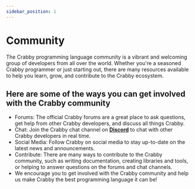 ```yaml
---
sidebar_position: 1
---
```


# Community

The Crabby programming language community is a vibrant and welcoming group of developers from all over the world. Whether you're a seasoned Crabby programmer or just starting out, there are many resources available to help you learn, grow, and contribute to the Crabby ecosystem.

## Here are some of the ways you can get involved with the Crabby community

* Forums: The official Crabby forums are a great place to ask questions, get help from other Crabby developers, and discuss all things Crabby.
* Chat: Join the Crabby chat channel on **[Discord](https://discord.gg/r7zMpfGm)** to chat with other Crabby developers in real time.
* Social Media: Follow Crabby on social media to stay up-to-date on the latest news and announcements.
* Contribute: There are many ways to contribute to the Crabby community, such as writing documentation, creating libraries and tools, or helping to answer questions on the forums and chat channels.
* We encourage you to get involved with the Crabby community and help us make Crabby the best programming language it can be!
